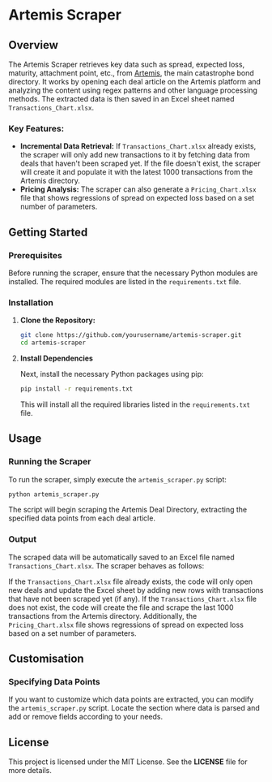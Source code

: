 # Artemis Scraper

## Overview

The Artemis Scraper retrieves key data such as spread, expected loss, maturity, attachment point, etc., from [Artemis](https://www.artemis.bm/dashboard/), the main catastrophe bond directory. It works by opening each deal article on the Artemis platform and analyzing the content using regex patterns and other language processing methods. The extracted data is then saved in an Excel sheet named `Transactions_Chart.xlsx`.

### Key Features:
- **Incremental Data Retrieval:** If `Transactions_Chart.xlsx` already exists, the scraper will only add new transactions to it by fetching data from deals that haven't been scraped yet. If the file doesn't exist, the scraper will create it and populate it with the latest 1000 transactions from the Artemis directory.
- **Pricing Analysis:** The scraper can also generate a `Pricing_Chart.xlsx` file that shows regressions of spread on expected loss based on a set number of parameters.

## Getting Started

### Prerequisites

Before running the scraper, ensure that the necessary Python modules are installed. The required modules are listed in the `requirements.txt` file.

### Installation

1. **Clone the Repository:**

   ```bash
   git clone https://github.com/yourusername/artemis-scraper.git
   cd artemis-scraper
   ```

2. **Install Dependencies**

   Next, install the necessary Python packages using pip:

   ```bash
   pip install -r requirements.txt 
   ```
   This will install all the required libraries listed in the `requirements.txt` file.

## Usage
### Running the Scraper
To run the scraper, simply execute the `artemis_scraper.py` script:

```bash
python artemis_scraper.py
```

The script will begin scraping the Artemis Deal Directory, extracting the specified data points from each deal article.

### Output
The scraped data will be automatically saved to an Excel file named `Transactions_Chart.xlsx`. The scraper behaves as follows:

If the `Transactions_Chart.xlsx` file already exists, the code will only open new deals and update the Excel sheet by adding new rows with transactions that have not been scraped yet (if any).
If the `Transactions_Chart.xlsx` file does not exist, the code will create the file and scrape the last 1000 transactions from the Artemis directory.
Additionally, the `Pricing_Chart.xlsx` file shows regressions of spread on expected loss based on a set number of parameters.

## Customisation

### Specifying Data Points
If you want to customize which data points are extracted, you can modify the `artemis_scraper.py` script. Locate the section where data is parsed and add or remove fields according to your needs.

## License
This project is licensed under the MIT License. See the **LICENSE** file for more details.